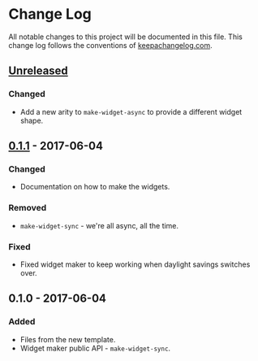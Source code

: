 # Change Log
All notable changes to this project will be documented in this file. This change log follows the conventions of [keepachangelog.com](http://keepachangelog.com/).

## [Unreleased]
### Changed
- Add a new arity to `make-widget-async` to provide a different widget shape.

## [0.1.1] - 2017-06-04
### Changed
- Documentation on how to make the widgets.

### Removed
- `make-widget-sync` - we're all async, all the time.

### Fixed
- Fixed widget maker to keep working when daylight savings switches over.

## 0.1.0 - 2017-06-04
### Added
- Files from the new template.
- Widget maker public API - `make-widget-sync`.

[Unreleased]: https://github.com/your-name/tv-lib/compare/0.1.1...HEAD
[0.1.1]: https://github.com/your-name/tv-lib/compare/0.1.0...0.1.1
